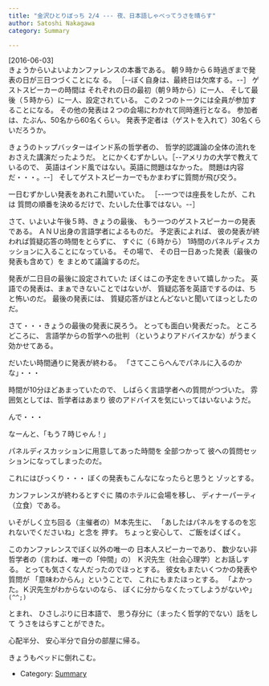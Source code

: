 ```yaml
---
title: "金沢ひとりぼっち 2/4 --- 夜、日本語しゃべってうさを晴らす"
author: Satoshi Nakagawa
category: Summary

---
```


[2016-06-03]  
 きょうからいよいよカンファレンスの本番である。
朝９時から６時過ぎまで発表の日が三日つづくことにな
る。
［--ぼく自身は、最終日は欠席する。--］
ゲストスピーカーの時間は
それぞれの日の最初（朝９時から）に一人、
そして最後（５時から）に一人、設定されている。
この２つのトークには全員が参加することになる。
その他の発表は２つの会場にわかれて同時進行となる。
参加者は、たぶん、50名から60名くらい。
発表予定者は（ゲストを入れて）30名くらいだろうか。

 きょうのトップバッターはインド系の哲学者の、
哲学的認識論の全体の流れをおさえた講演だったようだ。
とにかくむずかしい。［--アメリカの大学で教えているので、
英語はインド風ではない。英語に問題はなかった。
問題は内容だ・・・。--］
そしてゲストスピーカーでもかまわずに質問が飛び交う。

 一日むずかしい発表をあれこれ聞いていた。
［--一つでは座長をしたが、これは
質問の順番を決めるだけで、たいした仕事ではない。--］

 さて、いよいよ午後５時、きょうの最後、
もう一つのゲストスピーカーの発表である。
ＡＮＵ出身の言語学者によるものだ。
予定表によれば、
彼の発表が終われば質疑応答の時間をとらずに、
すぐに（６時から）
1時間のパネルディスカッションに入ることになっている。
その場で、
その日一日あった発表（最後の発表も含めて）を
まとめて議論するのだ。

 発表が二日目の最後に設定されていた
ぼくはこの予定をきいて嬉しかった。
英語での発表は、まぁできないことではないが、
質疑応答を英語でするのは、ちと怖いのだ。
最後の発表には、
質疑応答がほとんどないと聞いてほっとしたのだ。

 さて・・・きょうの最後の発表に戻ろう。
とっても面白い発表だった。
ところどころに、
言語学からの哲学への批判
（というよりアドバイスかな）がうまく効かせてある。

 だいたい時間通りに発表が終わる。
「さてここらへんでパネルに入るのかな」・・・

<!--more-->

 時間が10分ほどあまっていたので、
しばらく言語学者への質問がつづいた。
雰囲気としては、哲学者はあまり
彼のアドバイスを気にいってはいないようだ。

 んで・・・

 なーんと、「もう７時じゃん！」

 パネルディスカッションに用意してあった時間を
全部つかって
彼への質問セッションになってしまったのだ。

 これにはびっくり・・・
ぼくの発表もこんなになったらと思うと
ゾッとする。

 カンファレンスが終わるとすぐに
隣のホテルに会場を移し、
ディナーパーティ（立食）である。

 いそがしく立ち回る（主催者の）Ｍ本先生に、
「あしたはパネルをするのを忘れないでくださいね」と念を
押す。
ちょっと安心して、
ご飯をぱくぱく。

 このカンファレンスでぼく以外の唯一の
日本人スピーカーであり、
数少ない非哲学者の（言わば、唯一の「仲間」の）
Ｋ沢先生（社会心理学）とお話しする。
とっても気さくな人だったのでほっとする。
彼女もまたいくつかの発表や質問が
「意味わからん」ということで、
これにもまたほっとする。
「よかった。Ｋ沢先生がわからないのなら、
ぼくに分からなくたってしようがないや」 `(^^;)`

 とまれ、
ひさしぶりに日本語で、
思う存分に（まったく哲学的でない）話をして
うさをはらすことができた。

 心配半分、
安心半分で自分の部屋に帰る。

 きょうもベッドに倒れこむ。

- Category: [Summary](/categories.html#Summary)


